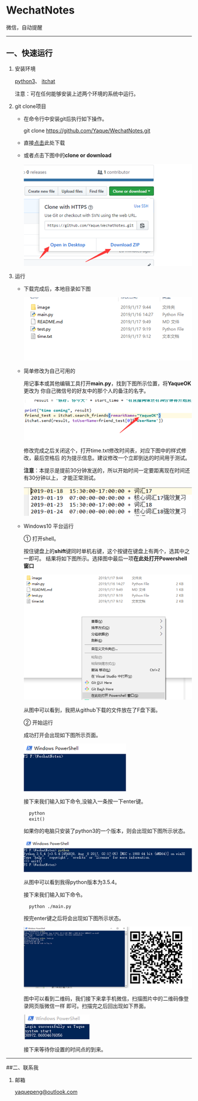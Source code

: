 # WechatNotes
微信，自动提醒

***
## 一、快速运行
1. 安装环境

    [python3](https://www.python.org/)、
    [itchat](https://github.com/littlecodersh/ItChat)
    
    注意：可在任何能够安装上述两个环境的系统中运行。
2. git clone项目

    + 在命令行中安装git后执行如下操作。

        git clone https://github.com/Yaque/WechatNotes.git

    + 直接[点击](https://github.com/Yaque/WechatNotes/archive/master.zip)此处下载
    
    + 或者点击下图中的**clone or download**
    
         ![download](image/download.png "下载图示")
         
3. 运行

    + 下载完成后，本地目录如下图
    
        ![list](image/list.png "目录清单")
        
    + 简单修改为自己可用的
    
        用记事本或其他编辑工具打开**main.py**，找到下图所示位置，将**YaqueOK**更改为
        你自己微信号的好友中的那个人的备注的名字。
        
        ![change_remarkname](image/change_remarkname.png "修改提醒对象")
        
        修改完成之后关闭这个，打开time.txt修改时间表，对应下图中的样式修改，最后空格后
        的为提示信息。建议修改一个立即到达的时间用于测试。
        
        **注意**：本提示是提前30分钟发送的，所以开始时间一定要距离现在时间还有30分钟以上，
        才能正常测试。
        
        ![change_time_list](image/change_time_list.png "修改时间表")
    
    + Windows10 平台运行
    
        ① 打开shell。
        
        按住键盘上的**shift**键同时单机右键，这个按键在键盘上有两个，选其中之一即可。
        结果将如下图所示。选择图中最后一项**在此处打开Powershell窗口**
        
         ![open_shell](image/open_shell.png "打开shell命令")
         
         从图中可以看到，我把从github下载的文件放在了F盘下面。
         
        ② 开始运行
        
        成功打开会出现如下图所示页面。
        
        ![shell_window](image/shell_window.png "shell命令窗口")
        
        接下来我们输入如下命令,没输入一条按一下enter键。
        
            python
            exit()
        
        如果你的电脑只安装了python3的一个版本，则会出现如下图所示状态。
        
        ![shell_one](image/shell_one.png "执行第一条shell命令")
        
        从图中可以看到我得python版本为3.5.4。
        
        接下来我们输入如下命令。
        
            python ./main.py
            
        按完enter键之后将会出现如下图所示状态。
        
        ![shell_two](image/shell_two.png "执行第二条shell命令")
        
        图中可以看到二维码，我们接下来拿手机微信，扫描图片中的二维码像登录网页版微信一样
        即可。扫描完之后回出现如下界面。
        
        ![scan_by_wechat](image/scan_by_wechat.png "微信扫描成功")
        
        接下来等待你设置的时间点的到来。

***
##二、联系我

1. 邮箱

    yaquepeng@outlook.com
